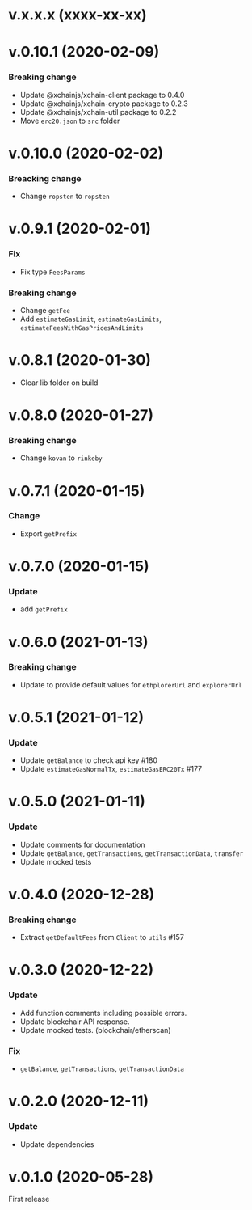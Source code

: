 # v.x.x.x (xxxx-xx-xx)


# v.0.10.1 (2020-02-09)
### Breaking change

- Update @xchainjs/xchain-client package to 0.4.0
- Update @xchainjs/xchain-crypto package to 0.2.3
- Update @xchainjs/xchain-util package to 0.2.2
- Move `erc20.json` to `src` folder

# v.0.10.0 (2020-02-02)

### Breacking change

- Change `ropsten` to `ropsten`

# v.0.9.1 (2020-02-01)

### Fix

- Fix type `FeesParams`

### Breaking change

- Change `getFee`
- Add `estimateGasLimit`, `estimateGasLimits`, `estimateFeesWithGasPricesAndLimits`

# v.0.8.1 (2020-01-30)

- Clear lib folder on build

# v.0.8.0 (2020-01-27)

### Breaking change

- Change `kovan` to `rinkeby`

# v.0.7.1 (2020-01-15)

### Change

- Export `getPrefix`

# v.0.7.0 (2020-01-15)

### Update

- add `getPrefix`

# v.0.6.0 (2021-01-13)

### Breaking change

- Update to provide default values for `ethplorerUrl` and `explorerUrl`

# v.0.5.1 (2021-01-12)

### Update

- Update `getBalance` to check api key #180
- Update `estimateGasNormalTx`, `estimateGasERC20Tx` #177

# v.0.5.0 (2021-01-11)

### Update

- Update comments for documentation
- Update `getBalance`, `getTransactions`, `getTransactionData`, `transfer`
- Update mocked tests

# v.0.4.0 (2020-12-28)

### Breaking change

- Extract `getDefaultFees` from `Client` to `utils` #157

# v.0.3.0 (2020-12-22)

### Update

- Add function comments including possible errors.
- Update blockchair API response.
- Update mocked tests. (blockchair/etherscan)

### Fix

- `getBalance`, `getTransactions`, `getTransactionData`

# v.0.2.0 (2020-12-11)

### Update

- Update dependencies

# v.0.1.0 (2020-05-28)

First release

